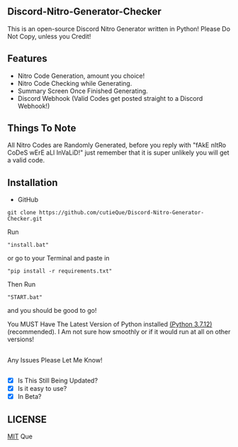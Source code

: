 ## Discord-Nitro-Generator-Checker
This is an open-source Discord Nitro Generator written in Python! Please Do Not Copy, unless you Credit!
## Features
+ Nitro Code Generation, amount you choice!
+ Nitro Code Checking while Generating.
+ Summary Screen Once Finished Generating.
+ Discord Webhook (Valid Codes get posted straight to a Discord Webhook!)
## Things To Note
All Nitro Codes are Randomly Generated, before you reply with "fAkE nItRo CoDeS wErE aLl InVaLiD!" just remember that it is super unlikely you will get a valid code. 
## Installation
+ GitHub 
```
git clone https://github.com/cutieQue/Discord-Nitro-Generator-Checker.git
```
Run 
```
"install.bat"
``` 
or go to your Terminal and paste in 
```
"pip install -r requirements.txt"
```
Then Run 
```
"START.bat"
```
and you should be good to go!

You MUST Have The Latest Version of Python installed [(Python 3.7.12)](https://www.python.org/downloads/release/python-3712/) (recommended). I Am not sure how smoothly or if it would run at all on other versions!
##
Any Issues Please Let Me Know!
##
- [x] Is This Still Being Updated?
- [x] Is it easy to use?
- [x] In Beta?
## LICENSE
[MIT](LICENSE) Que
